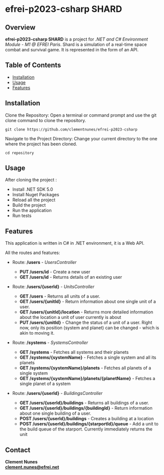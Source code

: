 # efrei-p2023-csharp SHARD

## Overview

**efrei-p2023-csharp SHARD** is a project for _.NET and C# Environment Module - M1 @ EFREI Paris_.
Shard is a simulation of a real-time space combat and survival game.
It is represented in the form of an API.

## Table of Contents

- [Installation](#installation)
- [Usage](#usage)
- [Features](#features)

## Installation

Clone the Repository:
Open a terminal or command prompt and use the git clone command to clone the repository.

```
git clone https://github.com/clementnunes/efrei-p2023-csharp
```

Navigate to the Project Directory:
Change your current directory to the one where the project has been cloned.

```
cd repository
```

## Usage
After cloning the project :
- Install .NET SDK 5.0
- Install Nuget Packages
- Reload all the project
- Build the project
- Run the application
- Run tests

## Features

This application is written in C# in .NET environment, it is a Web API.

All the routes and features:

- Route: **/users** - _UsersController_
    - **PUT /users/id** - Create a new user
    - **GET /users/id** - Returns details of an existing user
    
- Route: **/users/{userId}** - _UnitsController_
    - **GET /users** - Returns all units of a user.
    - **GET /users/{unitId}** - Return information about one single unit of a user.
    - **GET /users/{unitId}/location** - Returns more detailed information about the location a unit of user currently is about
    - **PUT /users/{unitId}** - Change the status of a unit of a user. Right now, only its position (system and planet) can be changed - which is akin to moving it.
      
- Route: **/systems** - _SystemsController_
    - **GET /systems** - Fetches all systems and their planets
    - **GET /systems/{systemName}** - Fetches a single system and all its planets
    - **GET /systems/{systemName}/planets** - Fetches all planets of a single system
    - **GET /systems/{systemName}/planets/{planetName}** - Fetches a single planet of a system

- Route: **/users/{userId}** - _BuildingsController_
    - **GET /users/{userId}/buildings** - Returns all buildings of a user.
    - **GET /users/{userId}/buildings/{buildingId}** - Return information about one single building of a user.
    - **POST /users/{userId}/buildings** - Creates a building at a location
    - **POST /users/{userId}/buildings/{starportId}/queue** - Add a unit to the build queue of the starport. Currently immediately returns the unit
      
## Contact

**Clement Nunes**\
**clement.nunes@efrei.net**

